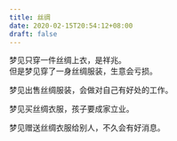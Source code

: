 ```yaml
---
title: 丝绸
date: 2020-02-15T20:54:12+08:00
draft: false
---
```


梦见只穿一件丝绸上衣，是祥兆。<br>
但是梦见穿了一身丝绸服装，生意会亏损。<br>


梦见出售丝绸服装，会做对自己有好处的工作。<br>


梦见买丝绸衣服，孩子要成家立业。<br>


梦见赠送丝绸衣服给别人，不久会有好消息。<br>
